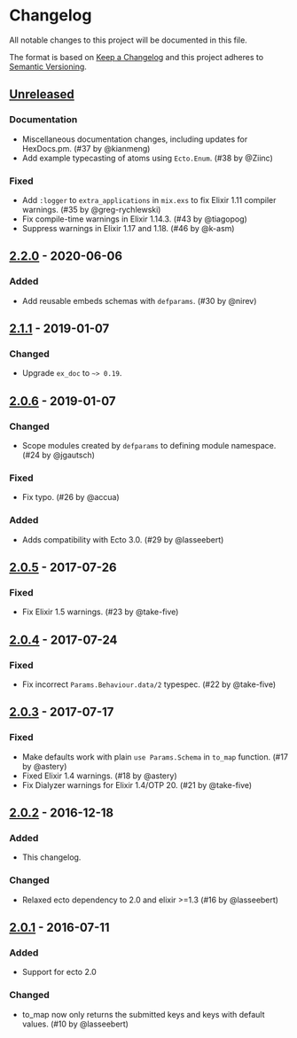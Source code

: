 # Changelog

All notable changes to this project will be documented in this file.

The format is based on [Keep a Changelog](http://keepachangelog.com/)
and this project adheres to [Semantic Versioning](http://semver.org/).

## [Unreleased]

### Documentation

* Miscellaneous documentation changes, including updates for HexDocs.pm. (#37 by @kianmeng)
* Add example typecasting of atoms using `Ecto.Enum`. (#38 by @Ziinc)

### Fixed

* Add `:logger` to `extra_applications` in `mix.exs` to fix Elixir 1.11 compiler warnings. (#35 by @greg-rychlewski)
* Fix compile-time warnings in Elixir 1.14.3. (#43 by @tiagopog)
* Suppress warnings in Elixir 1.17 and 1.18. (#46 by @k-asm)

## [2.2.0] - 2020-06-06

### Added

* Add reusable embeds schemas with `defparams`. (#30 by @nirev)

## [2.1.1] - 2019-01-07

### Changed

* Upgrade `ex_doc` to `~> 0.19`.

## [2.0.6] - 2019-01-07

### Changed

* Scope modules created by `defparams` to defining module namespace. (#24 by @jgautsch)

### Fixed

* Fix typo. (#26 by @accua)

### Added

* Adds compatibility with Ecto 3.0. (#29 by @lasseebert)

## [2.0.5] - 2017-07-26

### Fixed

* Fix Elixir 1.5 warnings. (#23 by @take-five)

## [2.0.4] - 2017-07-24

### Fixed

* Fix incorrect `Params.Behaviour.data/2` typespec. (#22 by @take-five)

## [2.0.3] - 2017-07-17

### Fixed

* Make defaults work with plain `use Params.Schema` in `to_map` function. (#17 by @astery)
* Fixed Elixir 1.4 warnings. (#18 by @astery)
* Fix Dialyzer warnings for Elixir 1.4/OTP 20. (#21 by @take-five)

## [2.0.2] - 2016-12-18

### Added

* This changelog.

### Changed

* Relaxed ecto dependency to 2.0 and elixir >=1.3 (#16 by @lasseebert)

## [2.0.1] - 2016-07-11

### Added

* Support for ecto 2.0

### Changed

* to_map now only returns the submitted keys and keys with default values. (#10 by @lasseebert)

[Unreleased]: https://github.com/vic/params/compare/v2.2.0...HEAD
[2.2.0]: https://github.com/vic/params/compare/v2.1.1...v2.2.0
[2.1.1]: https://github.com/vic/params/compare/v2.0.6...v2.1.1
[2.0.6]: https://github.com/vic/params/compare/v2.0.5...v2.0.6
[2.0.5]: https://github.com/vic/params/compare/v2.0.4...v2.0.5
[2.0.4]: https://github.com/vic/params/compare/v2.0.3...v2.0.4
[2.0.3]: https://github.com/vic/params/compare/v2.0.2...v2.0.3
[2.0.2]: https://github.com/vic/params/compare/v2.0.1...v2.0.2
[2.0.1]: https://github.com/vic/params/compare/c9fea01594...v2.0.1
[issues]: https://github.com/vic/issues
